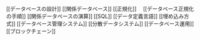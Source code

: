 [[データベースの設計]]
[[関係データベース]]
[[正規化]]
　[[データベース正規化の手順]]
[[関係データベースの演算]]
[[SQL]]
[[データ定義言語]]
[[埋め込み方式]]
[[データベース管理システム]]
[[分散データシステム]]
[[データベース運用]]
[[ブロックチェーン]]
